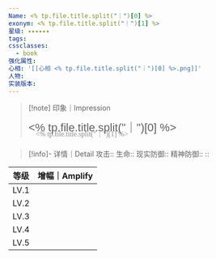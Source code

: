 ```yaml
---
Name: <% tp.file.title.split("｜")[0] %>
exonym: <% tp.file.title.split("｜")[1] %>
星级: ✦✦✦✦✦✦
tags: 
cssclasses:
  - book
强化属性: 
心相: '[[心相 <% tp.file.title.split("｜")[0] %>.png]]'
人物: 
实装版本:
---
```



> [!note] 印象｜Impression
> 
> <p style="font-family: '家族宋', sans-serif; font-size: 22px; line-height: 0.75; text-indent: 0;"><% tp.file.title.split("｜")[0] %><br><span style="font-family: serif; font-size: 14px; color: #888888;">　<% tp.file.title.split("｜")[1] %></span></p>
> 
> 

> [!info]- 详情｜Detail
> 攻击:: 
> 生命:: 
> 现实防御:: 
> 精神防御:: 
> :: 

|  等级  | 增幅｜Amplify |
| :--: | :--------: |
| LV.1 |            |
| LV.2 |            |
| LV.3 |            |
| LV.4 |            |
| LV.5 |            |
